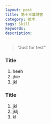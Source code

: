 ```yaml
---
layout: post
title: 第十三篇博客
category: 技术
tags: Skill
keywords:
description:
---
```


> “Just for test”

### Title

1. heeh
2. jhie
3. jkl


### Title

1. jkl
2. jklj
3. kl



